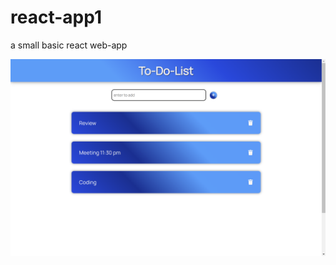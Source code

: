 # react-app1
a small basic react web-app

![img/view](https://raw.githubusercontent.com/KarthikeyaEnge/react-app1/main/img/1.png)

